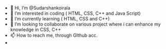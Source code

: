 - 👋 Hi, I’m @Sudarshankoirala
- 👀 I’m interested in coding ( HTML, CSS, C++ and Java Script)
- 🌱 I’m currently learning ( HTML, CSS and C++)
- 💞️ I’m looking to collaborate on various project where i can enhance my knowledge in CSS, C++
- 📫 How to reach me, through GIthub acc.
- 

